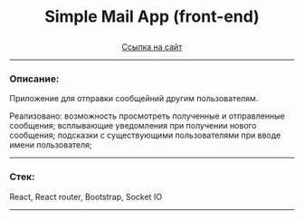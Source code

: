 # <p align="center">Simple Mail App (front-end)</p>

<div align="center"><a href="https://mailappfrontend-production.up.railway.app">Ссылка на сайт</a></div>

---

### Описание:

Приложение для отправки сообщейний другим пользователям.

Реализовано: возможность просмотреть полученные и отправленные сообщения; всплывающие уведомления при получении нового сообщения; подсказки с существующими пользователями при вводе имени пользователя;

---

### Стек:

React, React router, Bootstrap, Socket IO

---
